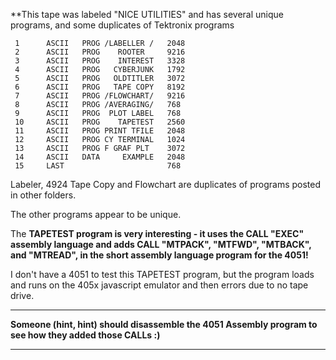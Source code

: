 **This tape was labeled "NICE UTILITIES" and has several unique programs, and some duplicates of Tektronix programs
```
 1      ASCII   PROG /LABELLER /   2048   
 2      ASCII   PROG    ROOTER     9216   
 3      ASCII   PROG    INTEREST   3328   
 4      ASCII   PROG   CYBERJUNK   1792   
 5      ASCII   PROG   OLDTITLER   3072   
 6      ASCII   PROG   TAPE COPY   8192   
 7      ASCII   PROG /FLOWCHART/   9216   
 8      ASCII   PROG /AVERAGING/   768    
 9      ASCII   PROG  PLOT LABEL   768    
 10     ASCII   PROG    TAPETEST   2560   
 11     ASCII   PROG PRINT TFILE   2048   
 12     ASCII   PROG CY TERMINAL   1024   
 13     ASCII   PROG F GRAF PLT    3072   
 14     ASCII   DATA     EXAMPLE   2048   
 15     LAST                       768    
``` 

Labeler, 4924 Tape Copy and Flowchart are duplicates of programs posted in other folders.

The other programs appear to be unique.

The **TAPETEST program is very interesting - it uses the CALL "EXEC" assembly language and adds CALL "MTPACK", "MTFWD", "MTBACK", and "MTREAD", in the short assembly language program for the 4051!**

I don't have a 4051 to test this TAPETEST program, but the program loads and runs on the 405x javascript emulator and then errors due to no tape drive.
******************
**Someone (hint, hint) should disassemble the 4051 Assembly program to see how they added those CALLs :)**
****************
